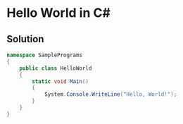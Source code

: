 # Hello World in C#

## Solution

```C#
namespace SamplePrograms
{
    public class HelloWorld
    {
        static void Main()
        {
            System.Console.WriteLine("Hello, World!");
        }
    }
}

```